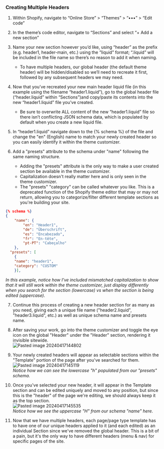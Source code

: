 ### Creating Multiple Headers

1. Within Shopify, navigate to “Online Store” > “Themes” > “•••” > “Edit code”
 
2. In the theme’s code editor, navigate to “Sections” and select “+ Add a new section”

3. Name your new section however you’d like, using “header” as the prefix (e.g. header1, header-main, etc.) using the ”liquid” format; “.liquid” will be included in the file name so there’s no reason to add it when naming. 
	- To have multiple headers, our global header (the default theme header) will be hidden/disabled so we’ll need to recreate it first, followed by any subsequent headers we may need.

4. Now that you’ve recreated your new main header liquid file (in this example using the filename “header1.liquid”), go to the global header file (“header.liquid” within “Sections”)and copy/paste its contents into the new “header1.liquid” file you’ve created.
	- Be sure to overwrite ALL content of the new “header1.liquid” file so there isn’t conflicting JSON schema data, which is populated by default when you create a new liquid file.

5. In “header1.liquid” navigate down to the {% schema %} of the file and change the "en" (English) name to match your newly created header so you can easily identify it within the theme customizer.

6. Add a "presets" attribute to the schema under "name" following the same naming structure. 
	- Adding the "presets" attribute is the only way to make a user created section be available in the theme customizer.
	- Capitalization doesn't really matter here and is only seen in the theme customizer.
	- The "presets" "category" can be called whatever you like. This is a deprecated function of the Shopify theme editor that may or may not return, allowing you to categorize/filter different template sections as you're building your site.
```json
{% schema %}
{
    "name": {
        "en": "Header1",
        "de": "Überschrift",
        "es": "Encabezado",
        "fr": "En-tête",
        "pt-PT": "Cabeçalho"
    },
  "presets": [
    {
    "name": "header1",
    "category": "CUSTOM"
    }],
```
<em>In this example, notice how I've included mismatched capitalization to show that it will still work within the theme customizer, just display differently when you search for the section (lowercase) vs when the section is being edited (uppercase).</em>

7. Continue this process of creating a new header section for as many as you need, giving each a unique file name ("header2.liquid", "header3.liquid", etc.) as well as unique schema name and presets name.

8. After saving your work, go into the theme customizer and toggle the eye icon on the global "Header" under the "Header" section, rendering it invisible sitewide.<br>
![Pasted image 20240417144802](https://github.com/JRVarsity/VS-Documentation/assets/137803222/992f4313-2558-428a-a5cd-42384ea397a6)<br>

9. Your newly created headers will appear as selectable sections within the "Template" portion of the page after you've searched for them.<br>
![Pasted image 20240417145119](https://github.com/JRVarsity/VS-Documentation/assets/137803222/385cccbf-edca-49b1-b67b-f2e9e0cdae2e)<br>
<em>Notice how we can see the lowercase "h" populated from our "presets" schema.</em>

10. Once you've selected your new header, it will appear in the Template section and can be edited uniquely and moved to any position, but since this is the "header" of the page we're editing, we should always keep it as the top section.<br>
![Pasted image 20240417145535](https://github.com/JRVarsity/VS-Documentation/assets/137803222/5ccc14e1-41e3-4396-8fdd-a89a3a4e34cb)<br>
<em>Notice how we see the uppercase "H" from our schema "name" here.</em>

11. Now that we have multiple headers, each page/page type template has to have one of our unique headers applied to it (and each edited) as an individual Section since we've removed the global header. This is a bit of a pain, but it's the only way to have different headers (menu & nav) for specific pages of the site.
